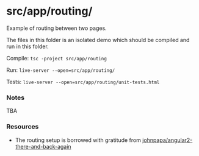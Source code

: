 # src/app/routing/
Example of routing between two pages.

The files in this folder is an isolated demo which should be compiled and run in this folder.

Compile: `tsc -project src/app/routing`

Run: `live-server --open=src/app/routing/`

Tests: `live-server --open=src/app/routing/unit-tests.html`

### Notes
TBA

### Resources
- The routing setup is borrowed with gratitude from [johnpapa/angular2-there-and-back-again](https://github.com/johnpapa/angular2-there-and-back-again)
